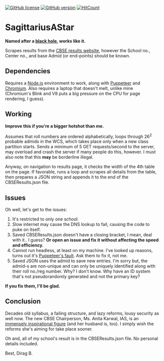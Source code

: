[![GitHub license](https://img.shields.io/github/license/Naereen/StrapDown.js.svg)](https://github.com/diragb/SagittariusAStar/blob/master/LICENSE)
[![GitHub version](https://badge.fury.io/gh/Naereen%2FStrapDown.js.svg)](https://github.com/diragb/SagittariusAStar/blob/master/SagittariusAStar.js)
[![HitCount](http://hits.dwyl.io/Naereen/hits.svg)](https://github.com/diragb/SagittariusAStar/blob/master/SagittariusAStar.js)

# SagittariusAStar
<b>Named after a <a href="https://upload.wikimedia.org/wikipedia/commons/9/9f/Sagittarius_A%2A_black_hole_simulation.png">black hole</a>, works like it.</b>

Scrapes results from the <a href="http://cbseresults.nic.in/class12/Class12th19.htm">CBSE results website</a>, however the School no., Center no., and base Admid (or end-points) should be known.


## Dependencies
Requires a <a href="https://nodejs.org">Node.js</a> environment to work, along with <a href="https://developers.google.com/web/tools/puppeteer/">Puppeteer</a> and <a href="https://download-chromium.appspot.com/">Chromium</a>.
Also requires a laptop that doesn't melt, unlike mine (Chromium's Blink and V8 puts a big pressure on the CPU for page rendering, I guess).


## Working
<b>Improve this if you're a bigger hotshot than me.</b>

Assumes that roll numbers are ordered alphabetically, loops through 26<sup>2</sup> probable admids in the WCS, which takes place only when a new class partition starts.
Sends a minimum of 5 GET requests/second to the server, may overload and crash the server if many people do this, however. I must also note that this <b>may</b> be borderline illegal.

Anyway, on navigation to results page, it checks the width of the 4th table on the page. If favorable, runs a loop and scrapes all details from the table, then prepares a JSON string and appends it to the end of the CBSEResults.json file.


## Issues

Oh well, let's get to the issues:
1. It's restricted to only one school.
2. Slow internet may cause the DNS lookup to fail, causing the code to puke on itself.
3. Saved CBSEResults.json doesn't have a closing bracket, I mean, deal with it.. I guess? <b>Or open an issue and fix it without affecting the speed and efficiency.</b>
4. Cannot run headless, at least on my machine. I've looked up reasons, turns out it's <a href="https://github.com/GoogleChrome/puppeteer/issues/1718">Puppeteer's fault</a>. Ask them to fix it, not me.
5. Saved JSON uses the admid to save new entries. I'm sorry but, the admid-s are non-unique and can only be uniquely identified along with their roll no./reg number. Why? I don't know. Why have an ID system that's not pseudorandomly generated and not the primary key?

<b>If you fix them, I'll be glad.</b>

## Conclusion
Decades old syllabus, a failing structure, and lazy reforms, lousy security as well now. The new CBSE Chairperson, Ms. Anita Karwal, IAS, is an <a href="https://www.thebetterindia.com/112136/the-amazing-karwals/">immensely inspirational figure</a> (and her husband is, too). I simply wish the reforms she's aiming for take place sooner.

Oh and, all of my school's result is in the CBSEResults.json file. No personal details included.

Best,
Dirag B.
